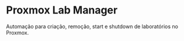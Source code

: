 # Proxmox Lab Manager

Automação para criação, remoção, start e shutdown de laboratórios no Proxmox.
